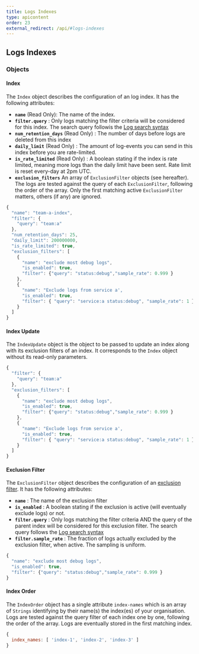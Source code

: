 ```yaml
---
title: Logs Indexes
type: apicontent
order: 23
external_redirect: /api/#logs-indexes
---
```


## Logs Indexes

### Objects

#### Index

The `Index` object describes the configuration of an log index. It has the following attributes:

* **`name`** (Read Only):
    The name of the index.
* **`filter.query`** :
    Only logs matching the filter criteria will be considered for this index.
    The search query followis the [Log search syntax][1]
* **`num_retention_days`** (Read Only) :
    The number of days before logs are deleted from this index
* **`daily_limit`** (Read Only) :
    The amount of log-events you can send in this index before you are rate-limited.
* **`is_rate_limited`** (Read Only) :
    A boolean stating if the index is rate limited, meaning more logs than the daily limit have been sent. Rate limit is reset every-day at 2pm UTC.
* **`exclusion_filters`**
    An array of `ExclusionFilter` objects (see hereafter). The logs are tested against the query of each `ExclusionFilter`, following the order of the array. Only the first matching active `ExclusionFilter` matters, others (if any) are ignored.

```javascript
{
  "name": "team-a-index",
  "filter": {
    "query": "team:a"
  },
  "num_retention_days": 25,
  "daily_limit": 200000000,
  "is_rate_limited": true,
  "exclusion_filters": [
    {
      "name": "exclude most debug logs",
      "is_enabled": true,
      "filter": {"query": "status:debug","sample_rate": 0.999 }
    },
    {
      "name": "Exclude logs from service a',
      "is_enabled": true,
      "filter": { "query": "service:a status:debug", "sample_rate": 1 }
    }
  ]
}
```

#### Index Update

The `IndexUpdate` object is the object to be passed to update an index along with its exclusion filters of an index. It corresponds to the `Index` object without its read-only parameters.

```javascript
{
  "filter": {
    "query": "team:a"
  },
  "exclusion_filters": [
    {
      "name": "exclude most debug logs",
      "is_enabled": true,
      "filter": {"query": "status:debug","sample_rate": 0.999 }
    },
    {
      "name": "Exclude logs from service a',
      "is_enabled": true,
      "filter": { "query": "service:a status:debug", "sample_rate": 1 }
    }
  ]
}
```

#### Exclusion Filter

The `ExclusionFilter` object describes the configuration of an [exclusion filter][2]. It has the following attributes:

* **`name`** :
    The name of the exclusion filter
* **`is_enabled`** :
    A boolean stating if the exclusion is active (will eventually exclude logs) or not.
* **`filter.query`** :
    Only logs matching the filter criteria AND the query of the parent index will be considered for this exclusion filter.
    The search query follows the [Log search syntax][1]
* **`filter.sample_rate`** :
    The fraction of logs actually excluded by the exclusion filter, when active. The sampling is uniform.

```javascript
{
  "name": "exclude most debug logs",
  "is_enabled": true,
  "filter": {"query": "status:debug","sample_rate": 0.999 }
}
```

#### Index Order

The `IndexOrder` object has a single attribute `index-names` which is an array of `Strings` identifying by their name(s) the index(es) of your organisation. Logs are tested against the query filter of each index one by one, following the order of the array. Logs are eventually stored in the first matching index.

```javascript
{
  index_names: [ 'index-1', 'index-2', 'index-3' ]
}
```


[1]: https://docs.datadoghq.com/logs/explorer/search/#search-syntax
[2]: https://docs.datadoghq.com/logs/logging_without_limits/#exclusion-filters
